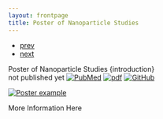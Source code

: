 ```yaml
---
layout: frontpage
title: Poster of Nanoparticle Studies
---
```


<div class="navbar">
  <div class="navbar-inner">
      <ul class="nav">
          <li><a href="dcbike.html">prev</a></li>
          <li><a href="election.html">next</a></li>
      </ul>
  </div>
</div>

Poster of Nanoparticle Studies
 {introduction} <br/>
not published yet
[![PubMed](../icons16/pubmed-icon.png)]()
[![pdf](../icons16/pdf-icon.png)]()
[![GitHub](../icons16/github-icon.png)]()

[![Poster example](../../assets/publpics/poster.png)]()

More Information Here
